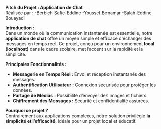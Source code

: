 **Pitch du Projet : Application de Chat**  
Réalisée par :  -Berbich Safie-Eddine 
                -Youssef Benamar
                -Salah-Eddine Bouayadi

**Introduction :**  
Dans un monde où la communication instantanée est essentielle, notre **application de chat** offre un moyen simple et efficace d'échanger des messages en temps réel. Ce projet, conçu pour un environnement **local (localhost)** dans le cadre scolaire, met l’accent sur la rapidité et la simplicité.  

**Principales Fonctionnalités :**  
- **Messagerie en Temps Réel :** Envoi et réception instantanés des messages.  
- **Authentification Utilisateur :** Connexion sécurisée pour protéger les données.  
- **Partage de Médias :** Possibilité d’envoyer des images et fichiers.  
- **Chiffrement des Messages :** Sécurité et confidentialité assurées.  

**Pourquoi ce projet ?**  
Contrairement aux applications complexes, notre solution privilégie **la simplicité et l’efficacité**, idéale pour un projet local et éducatif.  

